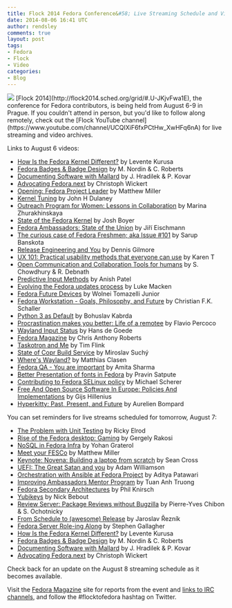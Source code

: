 ```yaml
---
title: Flock 2014 Fedora Conference&#58; Live Streaming Schedule and Video Archives
date: 2014-08-06 16:41 UTC
author: rendsley
comments: true
layout: post
tags:
- Fedora
- Flock
- Video
categories:
- Blog
---
```

<img src="/images/blog/flock-logo-bg-300x174.png" />
[Flock 2014](http://flock2014.sched.org/grid/#.U-JKjvFwa1E), the conference for Fedora contributors, is being held from August 6-9 in Prague. If you couldn't attend in person, but you'd like to follow along remotely, check out the [Flock YouTube channel](https://www.youtube.com/channel/UCQIXiF6fxPCtHw_XwHFq6nA) for live streaming and video archives.

Links to August 6 videos:

* [How Is the Fedora Kernel Different?](http://youtu.be/O4vj_hyLok0) by Levente Kurusa
* [Fedora Badges & Badge Design](http://youtu.be/Kwub653pAnA) by M. Nordin & C. Roberts
* [Documenting Software with Mallard](http://youtu.be/mIzVYQG1JS0) by J. Hradilek & P. Kovar
* [Advocating Fedora.next](http://youtu.be/P2O1bMT5a5Y) by Christoph Wickert
* [Opening: Fedora Project Leader](http://youtu.be/LBpXpnQKjIs) by Matthew Miller 
* [Kernel Tuning](http://youtu.be/SK361ZqxMaA) by John H Dulaney
* [Outreach Program for Women: Lessons in Collaboration](http://youtu.be/O3O2HVcH-e0) by Marina Zhurakhinskaya
* [State of the Fedora Kernel](http://youtu.be/F9E0FF4XFDw) by Josh Boyer
* [Fedora Ambassadors: State of the Union](http://youtu.be/9iv2G_u3xKY) by Jiří Eischmann 
* [The curious case of Fedora Freshmen; aka Issue #101](http://youtu.be/0HYYv0QpjPY) by Sarup Banskota
* [Release Engineering and You](http://youtu.be/sSHXMzC70hM) by Dennis Gilmore
* [UX 101: Practical usability methods that everyone can use](http://youtu.be/5D_HZo_cCcQ) by Karen T
* [Open Communication and Collaboration Tools for humans](http://youtu.be/WMYnxaexmk4) by S. Chowdhury & R. Debnath
* [Predictive Input Methods](http://youtu.be/OG40n35U-Bs) by Anish Patel 
* [Evolving the Fedora updates process](http://youtu.be/4OcbPIySbJg) by Luke Macken 
* [Fedora Future Devices](http://youtu.be/M7Ml9je5Jgs) by Wolnei Tomazelli Junior
* [Fedora Workstation - Goals, Philosophy, and Future](http://youtu.be/LYtJZBgOrKw) by Christian F.K. Schaller 
* [Python 3 as Default](http://youtu.be/B8a0X2SjBrY) by Bohuslav Kabrda 
* [Procrastination makes you better: Life of a remotee](http://youtu.be/Ux5dRX_9bj0) by Flavio Percoco 
* [Wayland Input Status](http://youtu.be/GJpW4Osj6sA) by Hans de Goede 
* [Fedora Magazine](http://youtu.be/FpFL3vRAGQU) by Chris Anthony Roberts
* [Taskotron and Me](http://youtu.be/jMTUFCFJS6o) by Tim Flink 
* [State of Copr Build Service](http://youtu.be/YIUF505wJTc) by Miroslav Suchý 
* [Where's Wayland?](http://youtu.be/xVVT6Lo7fGI) by Matthias Clasen 
* [Fedora QA - You are important](http://youtu.be/M4WNZRcPx1o) by Amita Sharma 
* [Better Presentation of fonts in Fedora](http://youtu.be/pdR3vi2-Ths) by Pravin Satpute 
* [Contributing to Fedora SELinux policy](http://youtu.be/-5wp0pmKEnQ) by Michael Scherer 
* [Free And Open Source Software In Europe: Policies And Implementations](http://youtu.be/biQ0ECgkJo0) by Gijs Hillenius
* [Hyperkitty: Past, Present, and Future](http://youtu.be/jgqZewzRb6s) by Aurelien Bompard

You can set reminders for live streams scheduled for tomorrow, August 7:

* [The Problem with Unit Testing](http://youtu.be/ayVm3AuK3Pc) by Ricky Elrod 
* [Rise of the Fedora desktop: Gaming](http://youtu.be/_UzIUGzT5O4) by Gergely Rakosi 
* [NoSQL in Fedora Infra](http://youtu.be/leRlVbHIQQs) by Yohan Graterol
* [Meet your FESCo](http://youtu.be/eVc1EG-cpZ4) by Matthew Miller
* [Keynote: Novena: Building a laptop from scratch](http://youtu.be/qzGEBJLlUIc) by Sean Cross
* [UEFI: The Great Satan and you](http://youtu.be/TmoeEM_eCQo) by Adam Williamson
* [Orchestration with Ansible at Fedora Project](http://youtu.be/sCXCgsmQuSY) by Aditya Patawari
* [Improving Ambassadors Mentor Program](http://youtu.be/KsBb2Ci-t-o) by Tuan Anh Truong
* [Fedora Secondary Architectures](http://youtu.be/7ZfFGKcSvXU) by Phil Knirsch
* [Yubikeys](http://youtu.be/GakryhT12_k) by Nick Bebout
* [Review Server: Package Reviews without Bugzilla](http://youtu.be/PJ-Hjb1UrXw) by Pierre-Yves Chibon & S. Ochotnicky
* [From Schedule to (awesome) Release](http://youtu.be/_DbKF3M8iJE) by Jaroslav Řezník
* [Fedora Server Role-ing Along](http://youtu.be/o76yqNhxuOI) by Stephen Gallagher
* [How Is the Fedora Kernel Different?](http://youtu.be/O4vj_hyLok0) by Levente Kurusa
* [Fedora Badges & Badge Design](http://youtu.be/Kwub653pAnA) by M. Nordin & C. Roberts
* [Documenting Software with Mallard](http://youtu.be/mIzVYQG1JS0) by J. Hradilek & P. Kovar
* [Advocating Fedora.next](http://youtu.be/P2O1bMT5a5Y) by Christoph Wickert

Check back for an update on the August 8 streaming schedule as it becomes available.

Visit the [Fedora Magazine](http://fedoramagazine.org/) site for reports from the event and [links to IRC channels](http://fedoramagazine.org/flock-2014-stream-links-1/), and follow the #flocktofedora hashtag on Twitter.

